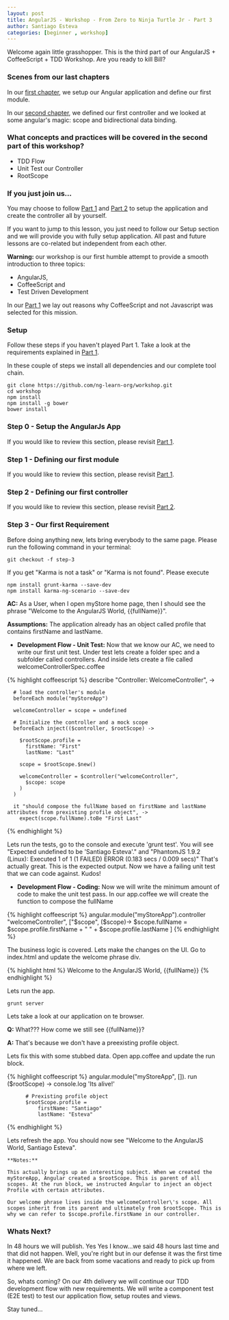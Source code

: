 ```yaml
---
layout: post
title: AngularJS - Workshop - From Zero to Ninja Turtle Jr - Part 3
author: Santiago Esteva
categories: [beginner , workshop]
---
```


Welcome again little grasshopper. This is the third part of our AngularJS + CoffeeScript + TDD Workshop.
Are you ready to kill Bill?

### Scenes from our last chapters
In our [first chapter][1], we setup our Angular application and define our first module.

In our [second chapter][2], we defined our first controller and we looked at some angular\'s magic: scope and bidirectional data binding.

### What concepts and practices will be covered in the second part of this workshop?

- TDD Flow
- Unit Test our Controller
- RootScope

### If you just join us...
You may choose to follow [Part 1][1] and [Part 2][2] to setup the application and create the controller all by yourself.

If you want to jump to this lesson, you just need to follow our Setup section and we will provide you with fully setup application.
All past and future lessons are co-related but independent from each other.

**Warning:** our workshop is our first humble attempt to provide a smooth introduction to three topics:
- AngularJS,
- CoffeeScript and
- Test Driven Development

In our [Part 1][1] we lay out reasons why CoffeeScript and not Javascript was selected for this mission.

### Setup
Follow these steps if you haven\'t played Part 1. Take a look at the requirements explained in [Part 1][1].

In these couple of steps we install all dependencies and our complete tool chain.

    git clone https://github.com/ng-learn-org/workshop.git
    cd workshop
    npm install
    npm install -g bower
    bower install



### Step 0 - Setup the AngularJs App
If you would like to review this section, please revisit [Part 1][1].

### Step 1 - Defining our first module
If you would like to review this section, please revisit [Part 1][1].

### Step 2 - Defining our first controller
If you would like to review this section, please revisit [Part 2][2].

### Step 3 - Our first Requirement

Before doing anything new, lets bring everybody to the same page. Please run the following command in your terminal:

    git checkout -f step-3

If you get \"Karma is not a task\" or \"Karma is not found\". Please execute

    npm install grunt-karma --save-dev
    npm install karma-ng-scenario --save-dev


 **AC:** As a User, when I open myStore home page, then I should see the phrase \"Welcome to the AngularJS World, {{fullName}}\".

 **Assumptions:** The application already has an object called profile that contains firstName and lastName.

 - **Development Flow - Unit Test:** Now that we know our AC, we need to write our first unit test. Under test lets create a folder spec and a subfolder called controllers. And inside lets create a file called welcomeControllerSpec.coffee

  {% highlight coffeescript %}
  describe "Controller: WelcomeController", ->

      # load the controller's module
      beforeEach module("myStoreApp")

      welcomeController = scope = undefined

      # Initialize the controller and a mock scope
      beforeEach inject(($controller, $rootScope) ->

        $rootScope.profile =
          firstName: "First"
          lastName: "Last"

        scope = $rootScope.$new()

        welcomeController = $controller("welcomeController",
          $scope: scope
        )
      )

      it "should compose the fullName based on firstName and lastName attributes from prexisting profile object", ->
        expect(scope.fullName).toBe "First Last"
  {% endhighlight %}

  Lets run the tests, go to the console and execute \'grunt test\'. You will see \"Expected undefined to be \'Santiago Esteva\'.\" and \"PhantomJS 1.9.2 (Linux): Executed 1 of 1 (1 FAILED) ERROR (0.183 secs / 0.009 secs)\"
  That\'s actually great. This is the expected output. Now we have a failing unit test that we can code against. Kudos!

 - **Development Flow - Coding:** Now we will write the minimum amount of code to make the unit test pass. In our app.coffee we will create the function to compose the fullName

  {% highlight coffeescript %}
  angular.module("myStoreApp").controller "welcomeController", ["$scope", ($scope)->
      $scope.fullName = $scope.profile.firstName + " " +  $scope.profile.lastName
  ]
  {% endhighlight %}

  The business logic is covered. Lets make the changes on the UI. Go to index.html and update the welcome phrase div.

  {% highlight html %}
  Welcome to the AngularJS World, {{fullName}}
  {% endhighlight %}

  Lets run the app.

    grunt server

  Lets take a look at our application on te browser.

  **Q:** What??? How come we still see \{\{fullName\}\}?

  **A:** That\'s because we don\'t have a preexisting profile object.

  Lets fix this with some stubbed data. Open app.coffee and update the run block.

  {% highlight coffeescript %}
    angular.module("myStoreApp", []).
        run ($rootScope) ->
            console.log 'Its alive!'

          # Prexisting profile object
          $rootScope.profile =
              firstName: "Santiago"
              lastName: "Esteva"
  {% endhighlight %}

  Lets refresh the app. You should now see \"Welcome to the AngularJS World, Santiago Esteva\".

    **Notes:**

    This actually brings up an interesting subject. When we created the myStoreApp, Angular created a $rootScope. This is parent of all scopes. At the run block, we instructed Angular to inject an object Profile with certain attributes.

    Our welcome phrase lives inside the welcomeController\'s scope. All scopes inherit from its parent and ultimately from $rootScope. This is why we can refer to $scope.profile.firstName in our controller.

### Whats Next?

   In 48 hours we will publish. Yes Yes I know...we said 48 hours last time and that did not happen. Well, you\'re right but in our defense it was the first time it happened. We are back from some vacations and ready to pick up from where we left.

   So, whats coming? On our 4th delivery we will continue our TDD development flow with new requirements. We will write a component test (E2E test) to test our application flow, setup routes and views.

   Stay tuned...


[1]: http://ng-learn.org/2013/11/AngularJS_Workshop_From_Zero_To_Ninja_Turtle_Jr/
[2]: http://ng-learn.org/2013/11/AngularJS_Workshop_From_Zero_To_Ninja_Jr_Part_2/
